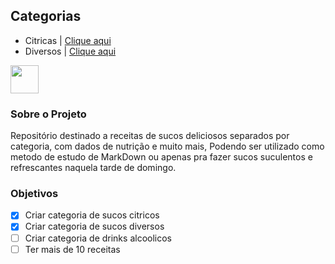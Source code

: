 
## Categorias
* Citricas  | [Clique aqui](https://github.com/Juice-Team/juice-recipes/tree/master/citrus)
* Diversos | [Clique aqui](https://github.com/Juice-Team/juice-recipes/tree/master/several)
<img src="https://img.icons8.com/plasticine/2x/orange-juice.png" width="45" height="45">


### Sobre o Projeto
Repositório destinado a receitas de sucos deliciosos separados por categoria, com dados de nutrição e muito mais, Podendo ser utilizado como metodo de estudo de MarkDown ou apenas pra fazer sucos suculentos e refrescantes naquela tarde de domingo.


### Objetivos
- [x] Criar categoria de sucos citricos
- [x] Criar categoria de sucos diversos
- [ ] Criar categoria de drinks alcoolicos
- [ ] Ter mais de 10 receitas
